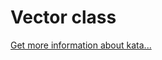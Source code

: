 Vector class
=
[Get more information about kata...](https://www.codewars.com//kata/526dad7f8c0eb5c4640000a4)